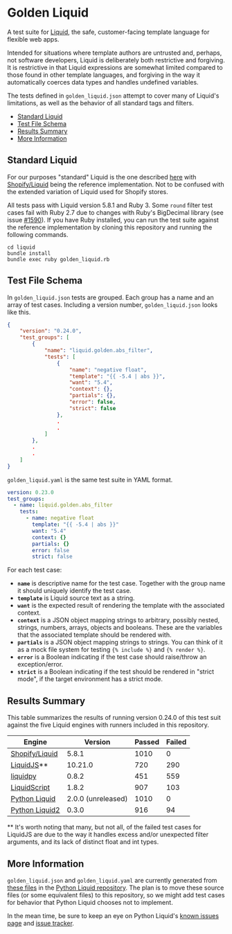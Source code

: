 # Golden Liquid

A test suite for [Liquid](https://shopify.github.io/liquid/), the safe, customer-facing template language for flexible web apps.

Intended for situations where template authors are untrusted and, perhaps, not software developers, Liquid is deliberately both restrictive and forgiving. It is restrictive in that Liquid expressions are somewhat limited compared to those found in other template languages, and forgiving in the way it automatically coerces data types and handles undefined variables.

The tests defined in `golden_liquid.json` attempt to cover many of Liquid's limitations, as well as the behavior of all standard tags and filters.

- [Standard Liquid](#standard-liquid)
- [Test File Schema](#test-file-schema)
- [Results Summary](#results-summary)
- [More Information](#more-information)

## Standard Liquid

For our purposes "standard" Liquid is the one described [here](https://shopify.github.io/liquid/) with [Shopify/Liquid](https://github.com/Shopify/liquid) being the reference implementation. Not to be confused with the extended variation of Liquid used for Shopify stores.

All tests pass with Liquid version 5.8.1 and Ruby 3. Some `round` filter test cases fail with Ruby 2.7 due to changes with Ruby's BigDecimal library (see issue [#1590](https://github.com/Shopify/liquid/issues/1590)). If you have Ruby installed, you can run the test suite against the reference implementation by cloning this repository and running the following commands.

```
cd liquid
bundle install
bundle exec ruby golden_liquid.rb
```

## Test File Schema

In `golden_liquid.json` tests are grouped. Each group has a name and an array of test cases. Including a version number, `golden_liquid.json` looks like this.

```json
{
    "version": "0.24.0",
    "test_groups": [
        {
            "name": "liquid.golden.abs_filter",
            "tests": [
                {
                    "name": "negative float",
                    "template": "{{ -5.4 | abs }}",
                    "want": "5.4",
                    "context": {},
                    "partials": {},
                    "error": false,
                    "strict": false
                },
                .
                .
            ]
        },
        .
        .
    ]
}
```

`golden_liquid.yaml` is the same test suite in YAML format.

```yaml
version: 0.23.0
test_groups:
  - name: liquid.golden.abs_filter
    tests:
      - name: negative float
        template: "{{ -5.4 | abs }}"
        want: "5.4"
        context: {}
        partials: {}
        error: false
        strict: false
```

For each test case:

- **`name`** is descriptive name for the test case. Together with the group name it should uniquely identify the test case.
- **`template`** is Liquid source text as a string.
- **`want`** is the expected result of rendering the template with the associated context.
- **`context`** is a JSON object mapping strings to arbitrary, possibly nested, strings, numbers, arrays, objects and booleans. These are the variables that the associated template should be rendered with.
- **`partials`** is a JSON object mapping strings to strings. You can think of it as a mock file system for testing `{% include %}` and `{% render %}`.
- **`error`** is a Boolean indicating if the test case should raise/throw an exception/error.
- **`strict`** is a Boolean indicating if the test should be rendered in "strict mode", if the target environment has a strict mode.

## Results Summary

This table summarizes the results of running version 0.24.0 of this test suit against the five Liquid engines with runners included in this repository.

| Engine                                                    | Version            | Passed | Failed |
| --------------------------------------------------------- | ------------------ | ------ | ------ |
| [Shopify/Liquid](https://github.com/Shopify/liquid)       | 5.8.1              | 1010   | 0      |
| [LiquidJS](https://github.com/harttle/liquidjs)\*\*       | 10.21.0            | 720    | 290    |
| [liquidpy](https://github.com/pwwang/liquidpy)            | 0.8.2              | 451    | 559    |
| [LiquidScript](https://github.com/jg-rp/liquidscript)     | 1.8.2              | 907    | 103    |
| [Python Liquid](https://github.com/jg-rp/liquid)          | 2.0.0 (unreleased) | 1010   | 0      |
| [Python Liquid2](https://github.com/jg-rp/python-liquid2) | 0.3.0              | 916    | 94     |

\*\* It's worth noting that many, but not all, of the failed test cases for LiquidJS are due to the way it handles excess and/or unexpected filter arguments, and its lack of distinct float and int types.

## More Information

`golden_liquid.json` and `golden_liquid.yaml` are currently generated from [these files](https://github.com/jg-rp/liquid/tree/main/liquid/golden) in the [Python Liquid repository](https://github.com/jg-rp/liquid). The plan is to move these source files (or some equivalent files) to this repository, so we might add test cases for behavior that Python Liquid chooses not to implement.

In the mean time, be sure to keep an eye on Python Liquid's [known issues page](https://jg-rp.github.io/liquid/introduction/known-issues) and [issue tracker](https://github.com/jg-rp/liquid/issues).
